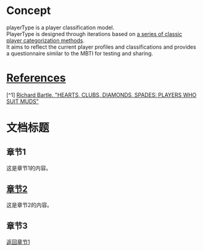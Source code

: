 # Concept
playerType is a player classification model.<br>
PlayerType is designed through iterations based on [a series of classic player categorization methods](References).<br>
It aims to reflect the current player profiles and classifications and provides a questionnaire similar to the MBTI for testing and sharing.<br>
# [References](References)
[^1] [Richard Bartle. "HEARTS, CLUBS, DIAMONDS, SPADES: PLAYERS WHO SUIT MUDS"](https://mud.co.uk/richard/hcds.htm)

# 文档标题

## 章节1

这是章节1的内容。




















## [章节2](#chapter2)

这是章节2的内容。



























## 章节3

[返回章节1](#chapter1)

